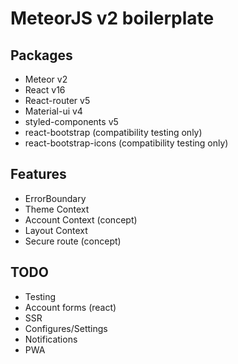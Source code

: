 # MeteorJS v2 boilerplate

## Packages
- Meteor v2
- React v16
- React-router v5
- Material-ui v4
- styled-components v5
- react-bootstrap (compatibility testing only)
- react-bootstrap-icons (compatibility testing only)

## Features
- ErrorBoundary
- Theme Context
- Account Context (concept)
- Layout Context
- Secure route (concept)

## TODO
- Testing
- Account forms (react)
- SSR
- Configures/Settings
- Notifications
- PWA
